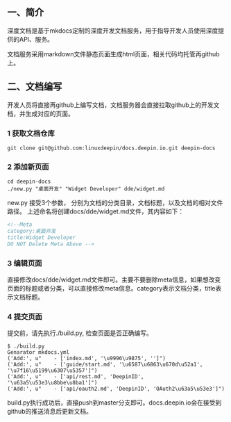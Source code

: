 <!--Meta
category:文档服务
title:编写指南
DO NOT Delete Meta Above -->

## 一、简介

深度文档是基于mkdocs定制的深度开发文档服务，用于指导开发人员使用深度提供的API、服务。

文档服务采用markdown文件静态页面生成html页面，相关代码均托管再github上。

## 二、文档编写

开发人员将直接再github上编写文档，文档服务器会直接拉取github上的开发文档，并生成对应的页面。

### 1 获取文档仓库

````
git clone git@github.com:linuxdeepin/docs.deepin.io.git deepin-docs
````

### 2 添加新页面

````
cd deepin-docs
./new.py "桌面开发" "Widget Developer" dde/widget.md
````

new.py 接受3个参数， 分别为文档的分类目录，文档标题，以及文档的相对文件路径。
上述命名将创建docs/dde/widget.md文件，其内容如下：

````markdown
<!--Meta
category:桌面开发
title:Widget Developer
DO NOT Delete Meta Above -->
````

### 3 编辑页面

直接修改docs/dde/widget.md文件即可。主要不要删除meta信息，如果想改变页面的标题或者分类，可以直接修改meta信息。category表示文档分类，title表示文档标题。

### 4 提交页面

提交前，请先执行./build.py, 检查页面是否正确编写。

````
$ ./build.py 
Genarator mkdocs.yml
('Add:', u"    - ['index.md', '\u9996\u9875', '']")
('Add:', u"    - ['guide/start.md', '\u6587\u6863\u670d\u52a1', '\u7f16\u5199\u6307\u5357']")
('Add:', u"    - ['api/rest.md', 'DeepinID', '\u63a5\u53e3\u8bbe\u8ba1']")
('Add:', u"    - ['api/oauth2.md', 'DeepinID', 'OAuth2\u63a5\u53e3']")
````

build.py执行成功后，直接push到master分支即可。docs.deepin.io会在接受到github的推送消息后更新文档。
